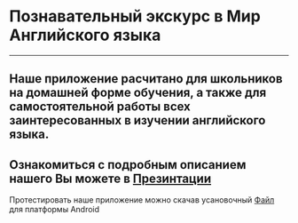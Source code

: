 # Познавательный экскурс в Мир Английского языка
 ---
 Наше приложение расчитано для школьников на домашней форме обучения, а также для 
 самостоятельной работы всех заинтересованных в изучении английского языка.
 ---
 Ознакомиться с подробным описанием нашего Вы можете в [Презинтации](Ссылка)
 ---
 Протестировать наше приложение можно скачав усановочный [Файл](Ссылка) для платформы Android
 
